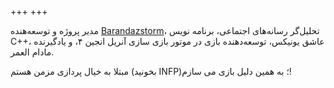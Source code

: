 +++
+++

مدیر پروژه و توسعه‌هنده [Barandazstorm](https://twitter.com/Barandazstorm)، تحلیل‌گر رسانه‌های اجتماعی، برنامه نویس C++، عاشق یونیکس، توسعه‌دهنده بازی در موتور بازی سازی آنریل انجین ۴، و یادگیرنده مادام العمر.

مبتلا به خیال پردازی مزمن هستم (بخونید INFP)؛ به همین دلیل بازی می سازم!
